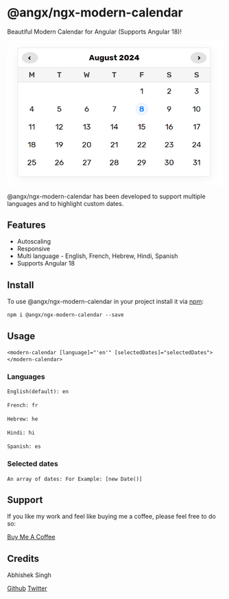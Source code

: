 # @angx/ngx-modern-calendar

Beautiful Modern Calendar for Angular (Supports Angular 18)!

![Angular Modern Calendar](https://raw.githubusercontent.com/angx-libs/ngx-modern-calendar/master/src/assets/screenshot.png)

@angx/ngx-modern-calendar has been developed to support multiple languages and to highlight custom dates.

## Features ##

- Autoscaling
- Responsive
- Multi language - English, French, Hebrew, Hindi, Spanish
- Supports Angular 18

## Install ##

To use @angx/ngx-modern-calendar in your project install it via [npm](https://www.npmjs.com/package/@angx/ngx-modern-calendar):

```
npm i @angx/ngx-modern-calendar --save
```

## Usage ##

```
<modern-calendar [language]="'en'" [selectedDates]="selectedDates"></modern-calendar>
```

### Languages ###

```
English(default): en

French: fr

Hebrew: he

Hindi: hi

Spanish: es
```

### Selected dates ###

```
An array of dates: For Example: [new Date()]
```

## Support ##

If you like my work and feel like buying me a coffee, please feel free to do so: 

[Buy Me A Coffee](https://buymeacoffee.com/er.abhishek)

## Credits ##

Abhishek Singh 

[Github](https://github.com/asingh0601)
[Twitter](https://twitter.com/only_abhishek)